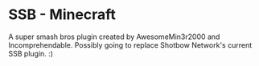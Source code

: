 SSB - Minecraft
==============

A super smash bros plugin created by AwesomeMin3r2000 and Incomprehendable. Possibly going to replace Shotbow Network's
current SSB plugin. :)
